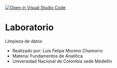 [![Open in Visual Studio Code](https://classroom.github.com/assets/open-in-vscode-c66648af7eb3fe8bc4f294546bfd86ef473780cde1dea487d3c4ff354943c9ae.svg)](https://classroom.github.com/online_ide?assignment_repo_id=10629700&assignment_repo_type=AssignmentRepo)
# Laboratorio

Limpieza de datos

- Realizado por: Luis Felipe Moreno Chamorro
- Materia: Fundamentos de Analitica
- Universidad Nacional de Colombia sede Medellin